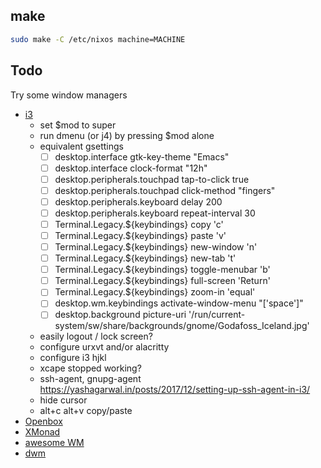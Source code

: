 ## make

``` sh
sudo make -C /etc/nixos machine=MACHINE
```

## Todo
Try some window managers
- [i3](https://i3wm.org)
  - set $mod to super
  - run dmenu (or j4) by pressing $mod alone
  - equivalent gsettings
    - [ ] desktop.interface gtk-key-theme "Emacs"
    - [ ] desktop.interface clock-format "12h"
    - [ ] desktop.peripherals.touchpad tap-to-click true
    - [ ] desktop.peripherals.touchpad click-method "fingers"
    - [ ] desktop.peripherals.keyboard delay 200
    - [ ] desktop.peripherals.keyboard repeat-interval 30
    - [ ] Terminal.Legacy.${keybindings} copy '<Ctrl><Alt>c'
    - [ ] Terminal.Legacy.${keybindings} paste '<Ctrl><Alt>v'
    - [ ] Terminal.Legacy.${keybindings} new-window '<Ctrl><Alt>n'
    - [ ] Terminal.Legacy.${keybindings} new-tab '<Ctrl><Alt>t'
    - [ ] Terminal.Legacy.${keybindings} toggle-menubar '<Ctrl><Alt>b'
    - [ ] Terminal.Legacy.${keybindings} full-screen '<Ctrl><Alt>Return'
    - [ ] Terminal.Legacy.${keybindings} zoom-in '<Ctrl>equal'
    - [ ] desktop.wm.keybindings activate-window-menu "['<Alt><Shift>space']"
    - [ ] desktop.background picture-uri '/run/current-system/sw/share/backgrounds/gnome/Godafoss_Iceland.jpg'
  - easily logout / lock screen?
  - configure urxvt and/or alacritty
  - configure i3 hjkl
  - xcape stopped working?
  - ssh-agent, gnupg-agent https://yashagarwal.in/posts/2017/12/setting-up-ssh-agent-in-i3/
  - hide cursor
  - alt+c alt+v copy/paste
- [Openbox](http://openbox.org/wiki/Main_Page)
- [XMonad](http://xmonad.org)
- [awesome WM](https://awesomewm.org)
- [dwm](https://dwm.suckless.org)
